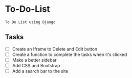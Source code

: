 # To-Do-List
    To Do List using Django

## Tasks
- [ ] Create an Iframe to Delete and Edit button
- [ ] Create a function to complete the tasks when it's clicked
- [ ] Make a better sidebar
- [ ] Add CSS and Bootstrap
- [ ] Add a search bar to the site
